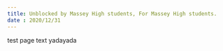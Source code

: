 ```yaml
---
title: Unblocked by Massey High students, For Massey High students.
date : 2020/12/31
---
```


test page text yadayada
